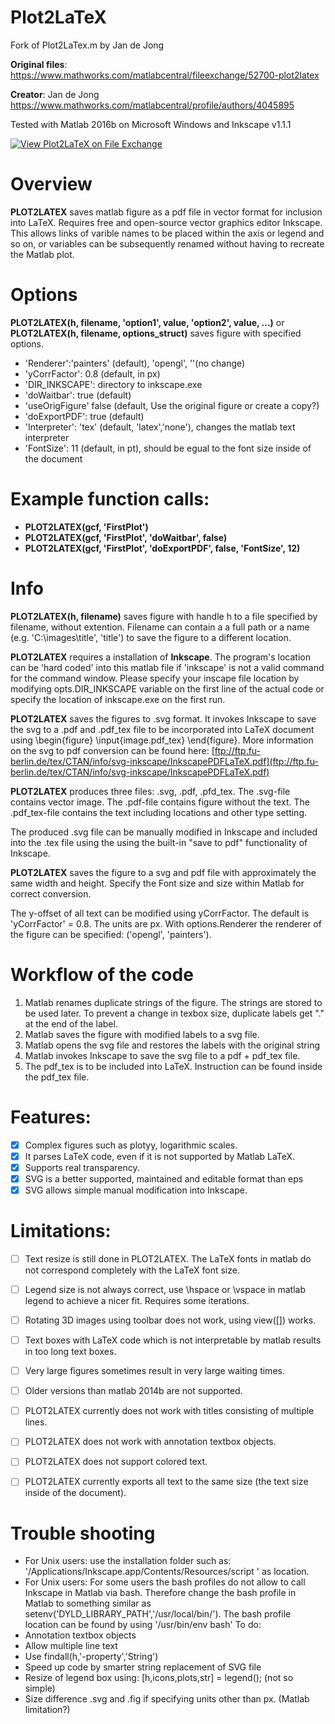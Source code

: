 # Plot2LaTeX
Fork of Plot2LaTex.m by Jan de Jong 

**Original files**: https://www.mathworks.com/matlabcentral/fileexchange/52700-plot2latex

**Creator**: Jan de Jong https://www.mathworks.com/matlabcentral/profile/authors/4045895

Tested with Matlab 2016b
on Microsoft Windows
and Inkscape v1.1.1

[![View Plot2LaTeX on File Exchange](https://www.mathworks.com/matlabcentral/images/matlab-file-exchange.svg)](https://de.mathworks.com/matlabcentral/fileexchange/108554-plot2latex)

# Overview
**PLOT2LATEX** saves matlab figure as a pdf file in vector format for inclusion into LaTeX. Requires free and open-source vector graphics editor Inkscape. This allows links of varible names to be placed within the axis or legend and so on, or variables can be subsequently renamed without having to recreate the Matlab plot.

# Options
**PLOT2LATEX(h, filename, 'option1', value, 'option2', value, ...)** or **PLOT2LATEX(h, filename, options_struct)** saves figure with specified options. 
- 'Renderer':'painters' (default), 'opengl', ''(no change)
- 'yCorrFactor':     0.8 (default, in px)
- 'DIR_INKSCAPE':    directory to inkscape.exe
- 'doWaitbar':       true (default)
- 'useOrigFigure'    false (default, Use the original figure or create a copy?)
- 'doExportPDF':     true (default)
- 'Interpreter':     'tex' (default, 'latex','none'), changes the matlab text interpreter
- 'FontSize':        11 (default, in pt), should be egual to the font size inside of the document 

# Example function calls:
- **PLOT2LATEX(gcf, 'FirstPlot')**
- **PLOT2LATEX(gcf, 'FirstPlot', 'doWaitbar', false)**
- **PLOT2LATEX(gcf, 'FirstPlot', 'doExportPDF', false, 'FontSize', 12)**

# Info
**PLOT2LATEX(h, filename)** saves figure with handle h to a file specified by filename, without extention. Filename can contain a a full path or a name (e.g. 'C:\images\title', 'title') to save the figure to a different location. 

**PLOT2LATEX** requires a installation of **Inkscape**. The program's location can be 'hard coded' into this matlab file if 'inkscape' is not a valid command for the command window. Please specify your inscape file location by modifying opts.DIR_INKSCAPE variable on the first line of the actual code or specify the location of inkscape.exe on the first run. 

**PLOT2LATEX** saves the figures to .svg format. It invokes Inkscape to save the svg to a .pdf and .pdf_tex file to be incorporated into LaTeX document using \begin{figure} \input{image.pdf_tex} \end{figure}.  More information on the svg to pdf conversion can be found here: 
[ftp://ftp.fu-berlin.de/tex/CTAN/info/svg-inkscape/InkscapePDFLaTeX.pdf](ftp://ftp.fu-berlin.de/tex/CTAN/info/svg-inkscape/InkscapePDFLaTeX.pdf)

**PLOT2LATEX** produces three files: .svg, .pdf, .pfd_tex. The .svg-file contains vector image. The .pdf-file contains figure without the text. The .pdf_tex-file contains the text including locations and other type setting.

The produced .svg file can be manually modified in Inkscape and included into the .tex file using the using the built-in "save to pdf"  functionality of Inkscape.

**PLOT2LATEX** saves the figure to a svg and pdf file with approximately the same width and height. Specify the Font size and size within Matlab for correct conversion.

The y-offset of all text can be modified using yCorrFactor. The default is 'yCorrFactor' = 0.8. The units are px. With options.Renderer the renderer of the figure can be specified: ('opengl', 'painters').

# Workflow of the code
1. Matlab renames duplicate strings of the figure. The strings are stored to be used later. To prevent a change in texbox size, duplicate  labels get "." at the end of the label.
2. Matlab saves the figure with modified labels to a svg file.
3. Matlab opens the svg file and restores the labels with the original string
4. Matlab invokes Inkscape to save the svg file to a pdf + pdf_tex file.
5. The pdf_tex is to be included into LaTeX. Instruction can be found inside the pdf_tex file.

# Features:
- [x] Complex figures such as plotyy, logarithmic scales.
- [x] It parses LaTeX code, even if it is not supported by Matlab LaTeX.
- [x] Supports real transparency.
- [x] SVG is a better supported, maintained and editable format than eps
- [x] SVG allows simple manual modification into Inkscape.

# Limitations:
- [ ] Text resize is still done in PLOT2LATEX. The LaTeX fonts in matlab do not correspond completely with the LaTeX font size.
- [ ] Legend size is not always correct, use \hspace or \vspace in matlab legend to achieve a nicer fit. Requires some iterations.
- [ ] Rotating 3D images using toolbar does not work, using view([]) works.
- [ ] Text boxes with LaTeX code which is not interpretable by matlab results in too long text boxes.
- [ ] Very large figures sometimes result in very large waiting times.
- [ ] Older versions than matlab 2014b are not supported.
- [ ] PLOT2LATEX currently does not work with titles consisting of multiple lines.
- [ ] PLOT2LATEX does not work with annotation textbox objects.
- [ ] PLOT2LATEX does not support colored text.
- [ ] PLOT2LATEX currently exports all text to the same size (the text size inside of the document).


# Trouble shooting
- For Unix users: use the installation folder such as:
'/Applications/Inkscape.app/Contents/Resources/script ' as location. 
- For Unix users: For some users the bash profiles do not allow to call 
Inkscape in Matlab via bash. Therefore change the bash profile in Matlab 
to something similar as setenv('DYLD_LIBRARY_PATH','/usr/local/bin/').
The bash profile location can be found by using '/usr/bin/env bash'
To do:
- Annotation textbox objects
- Allow multiple line text
- Use findall(h,'-property','String')
- Speed up code by smarter string replacement of SVG file
- Resize of legend box using: [h,icons,plots,str] = legend(); (not so simple)
- Size difference .svg and .fig if specifying units other than px.
(Matlab limitation?)
